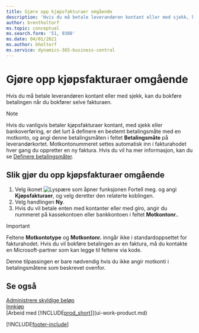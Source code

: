 ```yaml
---
title: Gjøre opp kjøpsfakturaer omgående
description: 'Hvis du må betale leverandøren kontant eller med sjekk, kan du utføre den nødvendige bokføringen når du bokfører selve fakturaen.'
author: brentholtorf
ms.topic: conceptual
ms.search.form: '51, 9308'
ms.date: 04/01/2021
ms.author: bholtorf
ms.service: dynamics-365-business-central
---
```

# Gjøre opp kjøpsfakturaer omgående

Hvis du må betale leverandøren kontant eller med sjekk, kan du bokføre betalingen når du bokfører selve fakturaen.  

> [!NOTE]  
> Hvis du vanligvis betaler kjøpsfakturaer kontant, med sjekk eller bankoverføring, er det lurt å definere en bestemt betalingsmåte med en motkonto, og angi denne betalingsmåten i feltet **Betalingsmåte** på leverandørkortet. Motkontonummeret settes automatisk inn i fakturahodet hver gang du oppretter en ny faktura. Hvis du vil ha mer informasjon, kan du se [Definere betalingsmåter](finance-payment-methods.md).  

## Slik gjør du opp kjøpsfakturaer omgående

1. Velg ikonet ![Lyspære som åpner funksjonen Fortell meg.](media/ui-search/search_small.png "Fortell hva du vil gjøre") og angi **Kjøpsfakturaer**, og velg deretter den relaterte koblingen.  
2. Velg handlingen **Ny**.  
3. Hvis du vil betale enten med kontanter eller med giro, angir du nummeret på kassekontoen eller bankkontoen i feltet **Motkontonr.**.  

> [!IMPORTANT]  
> Feltene **Motkontotype** og **Motkontonr.** inngår ikke i standardoppsettet for fakturahodet. Hvis du vil bokføre betalingen av en faktura, må du kontakte en Microsoft-partner som kan legge til feltene via kode.  
>
> Denne tilpassingen er bare nødvendig hvis du ikke angir motkonti i betalingsmåtene som beskrevet ovenfor.

## Se også

[Administrere skyldige beløp](payables-manage-payables.md)  
[Innkjøp](purchasing-manage-purchasing.md)  
[Arbeid med [!INCLUDE[prod_short](includes/prod_short.md)]](ui-work-product.md)  


[!INCLUDE[footer-include](includes/footer-banner.md)]